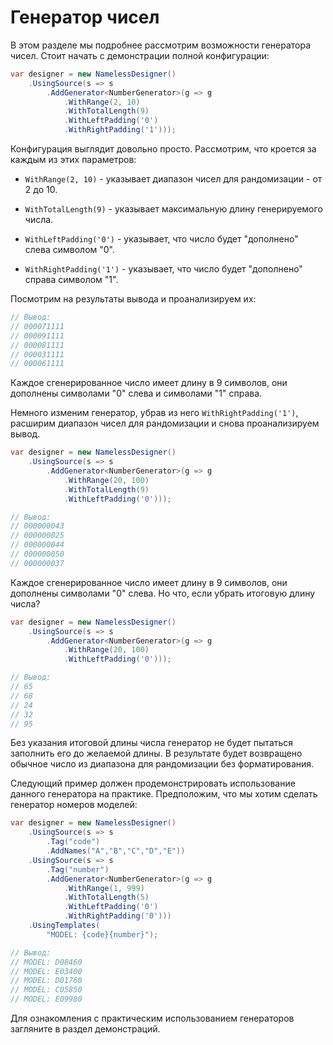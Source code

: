 # Генератор чисел

В этом разделе мы подробнее рассмотрим возможности генератора чисел. Стоит начать с демонстрации полной конфигурации:

```csharp
var designer = new NamelessDesigner()
    .UsingSource(s => s
        .AddGenerator<NumberGenerator>(g => g
            .WithRange(2, 10)
            .WithTotalLength(9)
            .WithLeftPadding('0')
            .WithRightPadding('1')));
```

Конфигурация выглядит довольно просто. Рассмотрим, что кроется за каждым из этих параметров:

+ `WithRange(2, 10)` - указывает диапазон чисел для рандомизации - от 2 до 10.

+ `WithTotalLength(9)` - указывает максимальную длину генерируемого числа.

+ `WithLeftPadding('0')` - указывает, что число будет "дополнено" слева символом "0".

+ `WithRightPadding('1')` - указывает, что число будет "дополнено" справа символом "1".

Посмотрим на результаты вывода и проанализируем их:

```csharp
// Вывод:
// 000071111
// 000091111
// 000081111
// 000031111
// 000061111
```

Каждое сгенерированное число имеет длину в 9 символов, они дополнены символами "0" слева и символами "1" справа. 

Немного изменим генератор, убрав из него `WithRightPadding('1')`, расширим диапазон чисел для рандомизации и снова проанализируем вывод.

```csharp
var designer = new NamelessDesigner()
    .UsingSource(s => s
        .AddGenerator<NumberGenerator>(g => g
            .WithRange(20, 100)
            .WithTotalLength(9)
            .WithLeftPadding('0')));

// Вывод:
// 000000043
// 000000025
// 000000044
// 000000050
// 000000037
```

Каждое сгенерированное число имеет длину в 9 символов, они дополнены символами "0" слева. Но что, если убрать итоговую длину числа?

```csharp
var designer = new NamelessDesigner()
    .UsingSource(s => s
        .AddGenerator<NumberGenerator>(g => g
            .WithRange(20, 100)
            .WithLeftPadding('0')));

// Вывод:
// 65
// 68
// 24
// 32
// 95
```

Без указания итоговой длины числа генератор не будет пытаться заполнить его до желаемой длины. В результате будет возвращено обычное число из диапазона для рандомизации без форматирования.

Следующий пример должен продемонстрировать использование данного генератора на практике. Предположим, что мы хотим сделать генератор номеров моделей:

```csharp
var designer = new NamelessDesigner()
    .UsingSource(s => s
        .Tag("code")
        .AddNames("A","B","C","D","E"))
    .UsingSource(s => s
        .Tag("number")
        .AddGenerator<NumberGenerator>(g => g
            .WithRange(1, 999)
            .WithTotalLength(5)
            .WithLeftPadding('0')
            .WithRightPadding('0')))
    .UsingTemplates(
        "MODEL: {code}{number}");

// Вывод:
// MODEL: D08460
// MODEL: E03400
// MODEL: D01760
// MODEL: C05850
// MODEL: E09980
```

Для ознакомления с практическим использованием генераторов загляните в раздел демонстраций.
